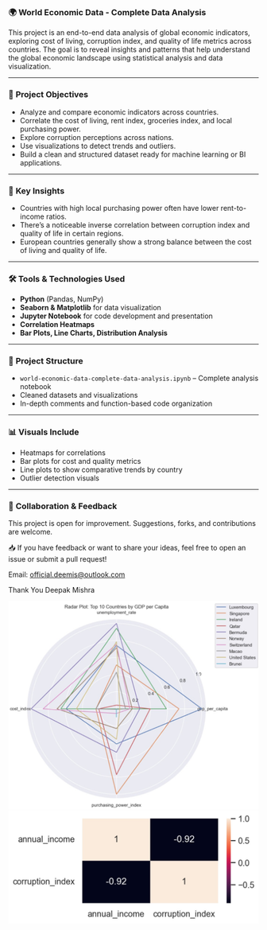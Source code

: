 ### 🌍 **World Economic Data - Complete Data Analysis**

This project is an end-to-end data analysis of global economic indicators, exploring cost of living, corruption index, and quality of life metrics across countries. The goal is to reveal insights and patterns that help understand the global economic landscape using statistical analysis and data visualization.

---

### 📌 **Project Objectives**

* Analyze and compare economic indicators across countries.
* Correlate the cost of living, rent index, groceries index, and local purchasing power.
* Explore corruption perceptions across nations.
* Use visualizations to detect trends and outliers.
* Build a clean and structured dataset ready for machine learning or BI applications.

---

### 🧠 **Key Insights**

* Countries with high local purchasing power often have lower rent-to-income ratios.
* There’s a noticeable inverse correlation between corruption index and quality of life in certain regions.
* European countries generally show a strong balance between the cost of living and quality of life.

---

### 🛠️ **Tools & Technologies Used**

* **Python** (Pandas, NumPy)
* **Seaborn & Matplotlib** for data visualization
* **Jupyter Notebook** for code development and presentation
* **Correlation Heatmaps**
* **Bar Plots, Line Charts, Distribution Analysis**

---

### 📂 **Project Structure**

* `world-economic-data-complete-data-analysis.ipynb` – Complete analysis notebook
* Cleaned datasets and visualizations
* In-depth comments and function-based code organization

---

### 📊 **Visuals Include**

* Heatmaps for correlations
* Bar plots for cost and quality metrics
* Line plots to show comparative trends by country
* Outlier detection visuals

---

### 🤝 **Collaboration & Feedback**

This project is open for improvement. Suggestions, forks, and contributions are welcome.

📥 If you have feedback or want to share your ideas, feel free to open an issue or submit a pull request!

Email: official.deemis@outlook.com

Thank You
Deepak Mishra


![Radar Plot](RadarPlot_as_per_GDP.jpg)
![Annual Income vs Corruption Rate](annual_income_vs_corruption_index.jpg)
